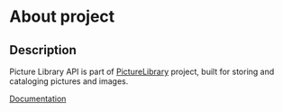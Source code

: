 # About project

## Description

Picture Library API is part of [PictureLibrary](https://github.com/TomaszKumiega/PictureLibrary) project, built for storing and cataloging pictures and images.

[Documentation](https://tomaszkumiega.github.io/PictureLibrary-API/)
